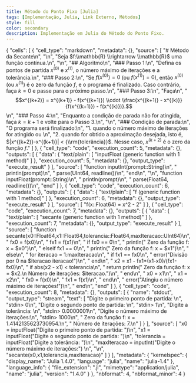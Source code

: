 ```yaml
---
title: Método do Ponto Fixo [Julia]
tags: [Implementação, Julia, Link Externo, Métodos]
style: fill
color: secondary
description: Implementação em Julia do Método do Ponto Fixo.
---
```


{
 "cells": [
  {
   "cell_type": "markdown",
   "metadata": {},
   "source": [
    "# Método da Secante\n",
    "\n",
    "Seja $f:\\mathbb{R} \\rightarrow \\mathbb{R}$ uma função contínua.\n",
    "\n",
    "## Algoritmo\n",
    "### Passo 1:\n",
    "Defina os pontos de partida $x^{(0)}$ e $x^{(1)}$, o número máximo de iterações e a tolerância.\n",
    "### Passo 2:\n",
    "Se $f(x^{(0)}) = 0$ (ou $f(x^{(1)}) = 0$), então $x^{(0)}$ (ou $x^{(1)})$ é o zero da função $f$, e o programa é finalizado. Caso contrário, faça $k = 0$ e passe para o próximo passo.\n",
    "### Passo 3:\n",
    "Faça\n",
    "$$x^{(k+2)} = x^{(k+1)} - f(x^{(k+1)}) \\cdot \\frac{x^{(k+1)} - x^{(k)}}{f(x^{(k+1)}) - f(x^{(k)})}.$$\n",
    "### Passo 4:\n",
    "Enquanto a condição de parada não for atingida, faça $k = k + 1$ e volte para o Passo 3.\n",
    "\n",
    "### Condição de parada:\n",
    "O programa será finalizado:\n",
    "1. quando o número máximo de iterações for atingido ou \n",
    "2. quando for obtido a aproximação desejada, isto é, $|x^{(k+2)}-x^{(k+1)}| < {\\rm{tolerância}}$. Nesse caso, $x^{(k+2)}$ é o zero da função $f$."
   ]
  },
  {
   "cell_type": "code",
   "execution_count": 5,
   "metadata": {},
   "outputs": [
    {
     "data": {
      "text/plain": [
       "inputFloat (generic function with 1 method)"
      ]
     },
     "execution_count": 5,
     "metadata": {},
     "output_type": "execute_result"
    }
   ],
   "source": [
    "function inputInt(prompt::String)\n",
    "    println(prompt)\n",
    "    parse(UInt64, readline())\n",
    "end\n",
    "\n",
    "function inputFloat(prompt::String)\n",
    "    println(prompt)\n",
    "    parse(Float64, readline())\n",
    "end"
   ]
  },
  {
   "cell_type": "code",
   "execution_count": 6,
   "metadata": {},
   "outputs": [
    {
     "data": {
      "text/plain": [
       "f (generic function with 1 method)"
      ]
     },
     "execution_count": 6,
     "metadata": {},
     "output_type": "execute_result"
    }
   ],
   "source": [
    "f(x::Float64) = x^2 - 2"
   ]
  },
  {
   "cell_type": "code",
   "execution_count": 7,
   "metadata": {},
   "outputs": [
    {
     "data": {
      "text/plain": [
       "secante (generic function with 1 method)"
      ]
     },
     "execution_count": 7,
     "metadata": {},
     "output_type": "execute_result"
    }
   ],
   "source": [
    "function secante(x0::Float64,x1::Float64,tolerancia::Float64,maxIteracao::UInt64)\n",
    "    fx0 = f(x0)\n",
    "    fx1 = f(x1)\n",
    "    if fx0 == 0\n",
    "        println(\" Zero da função f: x = $x0\")\n",
    "    elseif fx1 == 0\n",
    "        println(\" Zero da função f: x = $x1\")\n",
    "    else\n",
    "        for iteracao = 1:maxIteracao\n",
    "            if fx1 == fx0\n",
    "                error(\"Divisão por 0 na $iteracao iteracao!\")\n",
    "            end\n",
    "            x2 = x1 - fx1*(x1-x0)/(fx1-fx0)\n",
    "            if abs(x2 - x1) < tolerancia\n",
    "                return println(\" Zero da função f: x = $x2.\\n Número de iterações: $iteracao.\")\n",
    "            end\n",
    "            x0 = x1\n",
    "            x1 = x2\n",
    "            fx0 = f(x0)\n",
    "            fx1 = f(x1)\n",
    "        end\n",
    "        error(\"Atingiu o número máximo de iterações!\")\n",
    "    end\n",
    "end"
   ]
  },
  {
   "cell_type": "code",
   "execution_count": 8,
   "metadata": {},
   "outputs": [
    {
     "name": "stdout",
     "output_type": "stream",
     "text": [
      "Digite o primeiro ponto de partida: \n",
      "stdin> 0\n",
      "Digite o segundo ponto de partida: \n",
      "stdin> 1\n",
      "Digite a tolerância: \n",
      "stdin> 0.0000001\n",
      "Digite o número máximo de iterações:\n",
      "stdin> 1000\n",
      " Zero da função f: x = 1.4142135623730954.\n",
      " Número de iterações: 7.\n"
     ]
    }
   ],
   "source": [
    "x0 = inputFloat(\"Digite o primeiro ponto de partida: \")\n",
    "x1 = inputFloat(\"Digite o segundo ponto de partida: \")\n",
    "tolerancia = inputFloat(\"Digite a tolerância: \")\n",
    "maxIteracao = inputInt(\"Digite o número máximo de iterações:\") \n",
    "\n",
    "secante(x0,x1,tolerancia,maxIteracao)"
   ]
  }
 ],
 "metadata": {
  "kernelspec": {
   "display_name": "Julia 1.4.0",
   "language": "julia",
   "name": "julia-1.4"
  },
  "language_info": {
   "file_extension": ".jl",
   "mimetype": "application/julia",
   "name": "julia",
   "version": "1.4.0"
  }
 },
 "nbformat": 4,
 "nbformat_minor": 4
}

